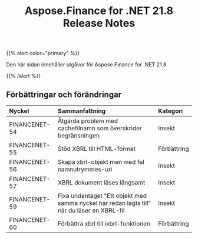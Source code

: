 ﻿---
title: Aspose.Finance for .NET 21.8 Release Notes
type: docs
weight: 60
url: /sv/net/aspose-finance-for-net-21-8-release-notes/
---
{{% alert color="primary" %}}

Den här sidan innehåller utgåvor för Aspose.Finance for .NET 21.8.

{{% /alert %}}

## **Förbättringar och förändringar**

|**Nyckel**|**Sammanfattning**|**Kategori**|
|:- |:- |:- |
|FINANCENET-54|Åtgärda problem med cachefilnamn som överskrider begränsningen|Insekt|
|FINANCENET-55|Stöd XBRL till HTML-format|Förbättring|
|FINANCENET-56|Skapa xbrl-objekt men med fel namnutrymmes-uri|Insekt|
|FINANCENET-57|XBRL dokument läses långsamt|Insekt|
|FINANCENET-59|Fixa undantaget "Ett objekt med samma nyckel har redan lagts till" när du läser en XBRL-fil|Insekt|
|FINANCENET-60|Förbättra xbrl till ixbrl-funktionen|Förbättring|
